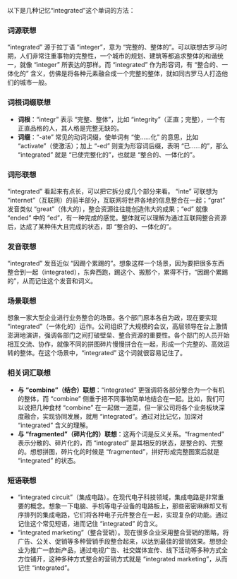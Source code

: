 以下是几种记忆“integrated”这个单词的方法：

### 词源联想
“integrated” 源于拉丁语 “integer”，意为 “完整的、整体的”。可以联想古罗马时期，人们非常注重事物的完整性，一个城市的规划、建筑等都追求整体的和谐统一，就像 “integer” 所表达的那样。而 “integrated” 作为形容词，有 “整合的、一体化的” 含义，仿佛是将各种元素融合成一个完整的整体，就如同古罗马人打造他们的城市一般。 

### 词根词缀联想
 - **词根**：“integr” 表示 “完整、整体”，比如 “integrity”（正直；完整），一个有正直品格的人，其人格是完整无缺的。
 - **词缀**：“-ate” 常见的动词词缀，使单词有 “使……化” 的意思，比如 “activate”（使激活）；加上 “-ed” 则变为形容词后缀，表明 “已……的”，那么 “integrated” 就是 “已使完整化的”，也就是 “整合的、一体化的”。

### 词形联想
“integrated” 看起来有点长，可以把它拆分成几个部分来看。 “inte” 可联想为 “internet”（互联网）的前半部分，互联网将世界各地的信息整合在一起；“grat” 发音类似 “great”（伟大的），整合资源往往能创造伟大的成果；“ed” 就像 “ended” 中的 “ed”，有一种完成的感觉。整体就可以理解为通过互联网整合资源后，达成了某种伟大且完成的状态，即 “整合的、一体化的”。

### 发音联想
“integrated” 发音近似 “因踢个累踢的”。想象这样一个场景，因为要把很多东西整合到一起（integrated），东奔西跑，踢这个、搬那个，累得不行，“因踢个累踢的”，从而记住这个发音和词义。

### 场景联想
想象一家大型企业进行业务整合的场景。各个部门原本各自为政，现在要实现 “integrated”（一体化的）运作。公司组织了大规模的会议，高层领导在台上激情澎湃地演讲，强调各部门之间打破壁垒、整合资源的重要性。各个部门的人员开始相互交流、协作，就像不同的拼图碎片慢慢拼合在一起，形成一个完整的、高效运转的整体。在这个场景中，“integrated” 这个词就很容易记住了。

### 相关词汇联想
 - **与 “combine”（结合）联想**：“integrated” 更强调将各部分整合为一个有机的整体，而 “combine” 侧重于把不同事物简单地结合在一起。比如，我们可以说把几种食材 “combine” 在一起做一道菜，但一家公司将各个业务板块深度融合，实现协同发展，就用 “integrated”。通过对比记忆，加深对 “integrated” 含义的理解。
 - **与 “fragmented”（碎片化的）联想**：这两个词是反义关系。“fragmented” 表示分散的、碎片化的，而 “integrated” 是其相反的状态，是整合的、完整的。想想拼图，碎片化的时候是 “fragmented”，拼好形成完整图案后就是 “integrated” 的状态。

### 短语联想
 - “integrated circuit”（集成电路）。在现代电子科技领域，集成电路是非常重要的概念。想象一下电脑、手机等电子设备的电路板上，那些密密麻麻却又有序排列的集成电路，它们将各种电子元件整合在一起，实现复杂的功能。通过记住这个常见短语，进而记住 “integrated” 的含义。
 - “integrated marketing”（整合营销）。现在很多企业采用整合营销的策略，将广告、公关、促销等多种营销手段整合起来，以达到最佳的营销效果。想想企业为推广一款新产品，通过电视广告、社交媒体宣传、线下活动等多种方式全方位铺开，这种多种方式整合的营销方式就是 “integrated marketing”，从而记住 “integrated”。 